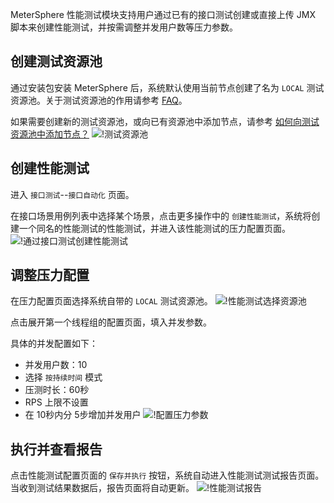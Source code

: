 MeterSphere 性能测试模块支持用户通过已有的接口测试创建或直接上传 JMX 脚本来创建性能测试，并按需调整并发用户数等压力参数。

## 创建测试资源池

通过安装包安装 MeterSphere 后，系统默认使用当前节点创建了名为 `LOCAL` 测试资源池。关于测试资源池的作用请参考 [FAQ](../faq/load_test.md#_1)。

如果需要创建新的测试资源池，或向已有资源池中添加节点，请参考 [如何向测试资源池中添加节点？](../faq/load_test.md#_2)
![!测试资源池](../../img/system_management/测试资源池.png)

## 创建性能测试

进入 `接口测试`--`接口自动化` 页面。

在接口场景用例列表中选择某个场景，点击更多操作中的 `创建性能测试`，系统将创建一个同名的性能测试的性能测试，并进入该性能测试的压力配置页面。
![!通过接口测试创建性能测试](../../img/api/通过接口测试创建性能测试.png)

## 调整压力配置

在压力配置页面选择系统自带的 `LOCAL` 测试资源池。
![!性能测试选择资源池](../../img/performance/性能测试选择资源池.png)

点击展开第一个线程组的配置页面，填入并发参数。

具体的并发配置如下：

- 并发用户数：10
- 选择 `按持续时间` 模式
- 压测时长：60秒
- RPS 上限不设置
- 在 10秒内分 5步增加并发用户
![!配置压力参数](../../img/performance/配置压力参数.png)

## 执行并查看报告

点击性能测试配置页面的 `保存并执行` 按钮，系统自动进入性能测试测试报告页面。当收到测试结果数据后，报告页面将自动更新。
![!性能测试报告](../../img/performance/性能测试报告.png)



